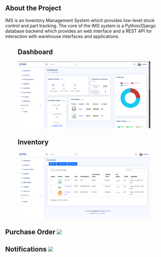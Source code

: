 ## About the Project
IMS is an Inventory Management System which provides low-level stock control and part tracking. The core of the IMS system is a Python/Django database backend which provides an web interface and a REST API for interaction with warehouse interfaces and applications.

<figure>
<h2>Dashboard</h2>
<img src="IMS/static/assets/img/dashboard.png">
</figure>
<figure>
<h2>Inventory</h2>
<img src="IMS/static/assets/img/inventory.png">
</figure>
<h2>Purchase Order</figcaption>
<img src="IMS/static/assets/img/purchase_order.png">
</figure>
<h2>Notifications</figcaption>
<img src="IMS/static/assets/img/notifications-ship.png">
</figure>
